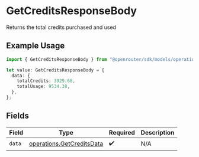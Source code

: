 # GetCreditsResponseBody

Returns the total credits purchased and used

## Example Usage

```typescript
import { GetCreditsResponseBody } from "@openrouter/sdk/models/operations";

let value: GetCreditsResponseBody = {
  data: {
    totalCredits: 3929.68,
    totalUsage: 9534.38,
  },
};
```

## Fields

| Field                                                                  | Type                                                                   | Required                                                               | Description                                                            |
| ---------------------------------------------------------------------- | ---------------------------------------------------------------------- | ---------------------------------------------------------------------- | ---------------------------------------------------------------------- |
| `data`                                                                 | [operations.GetCreditsData](../../models/operations/getcreditsdata.md) | :heavy_check_mark:                                                     | N/A                                                                    |